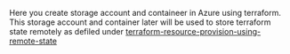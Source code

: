 Here you create storage account and containeer in Azure using terraform.
This storage account and container later will be used to store terraform state remotely as defiled under
[terraform-resource-provision-using-remote-state](https://github.com/madhubanti0007/terraform-code-samples/tree/master/terraform-resource-provision-using-remote-state)
